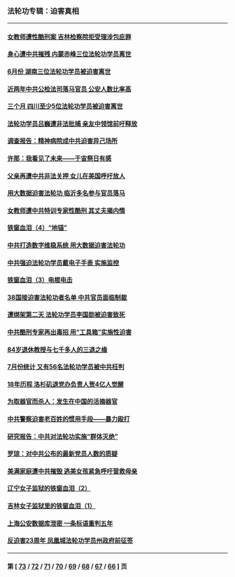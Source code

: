 ### 法轮功专辑：迫害真相
---
#### [女教师遭性酷刑案 吉林检察院拒受理涉包庇罪](../../pages/nf4379/n13808837.md) 
#### [身心遭中共摧残 内蒙赤峰三位法轮功学员离世](../../pages/nf4379/n13808436.md) 
#### [6月份 湖南三位法轮功学员被迫害离世](../../pages/nf4379/n13807730.md) 
#### [近两年中共公检法司落马官员 公安人数比率高](../../pages/nf4379/n13807094.md) 
#### [三个月 四川至少5位法轮功学员被迫害离世](../../pages/nf4379/n13807221.md) 
#### [法轮功学员吕巍遭非法批捕 亲友中领馆前吁释放](../../pages/nf4379/n13806418.md) 
#### [调查报告：精神病院成中共迫害异己场所](../../pages/nf4379/n13806163.md) 
#### [许那：我看见了未来——于宙祭日有感](../../pages/nf4379/n13805469.md) 
#### [父亲再遭中共非法关押 女儿在美国呼吁放人](../../pages/nf4379/n13804643.md) 
#### [用大数据迫害法轮功 临沂多名参与官员落马](../../pages/nf4379/n13803374.md) 
#### [女教师遭中共特训专家性酷刑 其丈夫揭内情](../../pages/nf4379/n13802924.md) 
#### [铁窗血泪（4）“地锚”](../../pages/nf4379/n13801004.md) 
#### [中共打造数字维稳系统 用大数据迫害法轮功](../../pages/nf4379/n13799087.md) 
#### [中共强迫法轮功学员戴电子手表 实施监控](../../pages/nf4379/n13800403.md) 
#### [铁窗血泪（3）电棍电击](../../pages/nf4379/n13798789.md) 
#### [38国接迫害法轮功者名单 中共官员面临制裁](../../pages/nf4379/n13799696.md) 
#### [遭绑架第二天 法轮功学员李国勋被迫害致死](../../pages/nf4379/n13797464.md) 
#### [中共酷刑专家再出毒招 用“工具箱”实施性迫害](../../pages/nf4379/n13797202.md) 
#### [84岁退休教授与七千多人的三退之缘](../../pages/nf4379/n13796650.md) 
#### [7月份统计 又有56名法轮功学员被中共枉判](../../pages/nf4379/n13795640.md) 
#### [18年历程 洛杉矶退党办负责人贺4亿人觉醒](../../pages/nf4379/n13795117.md) 
#### [为取器官而杀人：发生在中国的活摘器官](../../pages/nf4379/n13794731.md) 
#### [中共警察迫害老百姓的惯用手段——暴力殴打](../../pages/nf4379/n13791611.md) 
#### [研究报告：中共对法轮功实施“群体灭绝”](../../pages/nf4379/n13791984.md) 
#### [罗琼：对中共公布的最新党员人数的质疑](../../pages/nf4379/n13790905.md) 
#### [美满家庭遭中共摧毁 逃美女孩紧急呼吁营救母亲](../../pages/nf4379/n13792859.md) 
#### [辽宁女子监狱的铁窗血泪（2）](../../pages/nf4379/n13788923.md) 
#### [吉林女子监狱里的铁窗血泪（1）](../../pages/nf4379/n13786967.md) 
#### [上海公安数据库泄密 一条标语重判五年](../../pages/nf4379/n13787387.md) 
#### [反迫害23周年 凤凰城法轮功学员州政府前征签](../../pages/nf4379/n13786397.md) 

---
#### 第 [ [73](./73.md) / [72](./72.md) / [71](./71.md) / [70](./70.md) / [69](./69.md) / [68](./68.md) / [67](./67.md) / [66](./66.md) ] 页
